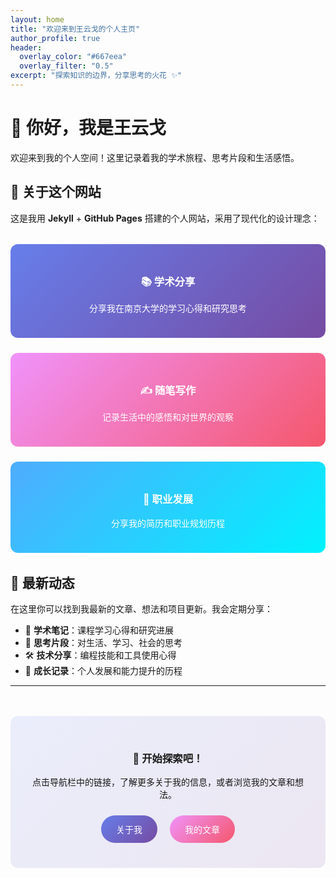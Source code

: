 ```yaml
---
layout: home
title: "欢迎来到王云戈的个人主页"
author_profile: true
header:
  overlay_color: "#667eea"
  overlay_filter: "0.5"
excerpt: "探索知识的边界，分享思考的火花 ✨"
---
```


<div class="page__hero">
  <h1>👋 你好，我是王云戈</h1>
  <p>欢迎来到我的个人空间！这里记录着我的学术旅程、思考片段和生活感悟。</p>
</div>

## 🎯 关于这个网站

这是我用 **Jekyll** + **GitHub Pages** 搭建的个人网站，采用了现代化的设计理念：

<div style="display: grid; grid-template-columns: repeat(auto-fit, minmax(250px, 1fr)); gap: 1.5rem; margin: 2rem 0;">
  <div style="background: linear-gradient(135deg, #667eea, #764ba2); color: white; padding: 1.5rem; border-radius: 12px; text-align: center;">
    <h3>📚 学术分享</h3>
    <p>分享我在南京大学的学习心得和研究思考</p>
  </div>
  <div style="background: linear-gradient(135deg, #f093fb, #f5576c); color: white; padding: 1.5rem; border-radius: 12px; text-align: center;">
    <h3>✍️ 随笔写作</h3>
    <p>记录生活中的感悟和对世界的观察</p>
  </div>
  <div style="background: linear-gradient(135deg, #4facfe, #00f2fe); color: white; padding: 1.5rem; border-radius: 12px; text-align: center;">
    <h3>💼 职业发展</h3>
    <p>分享我的简历和职业规划历程</p>
  </div>
</div>

## 🌟 最新动态

在这里你可以找到我最新的文章、想法和项目更新。我会定期分享：

- 📖 **学术笔记**：课程学习心得和研究进展
- 🤔 **思考片段**：对生活、学习、社会的思考
- 🛠️ **技术分享**：编程技能和工具使用心得
- 🌱 **成长记录**：个人发展和能力提升的历程

---

<div style="text-align: center; margin: 3rem 0; padding: 2rem; background: linear-gradient(135deg, #667eea20, #764ba220); border-radius: 12px;">
  <h3>🚀 开始探索吧！</h3>
  <p>点击导航栏中的链接，了解更多关于我的信息，或者浏览我的文章和想法。</p>
  <div style="margin-top: 1rem;">
    <a href="/about/" style="background: linear-gradient(135deg, #667eea, #764ba2); color: white; padding: 0.75rem 1.5rem; margin: 0.5rem; border-radius: 25px; text-decoration: none; display: inline-block; font-weight: 500;">关于我</a>
    <a href="/writing/" style="background: linear-gradient(135deg, #f093fb, #f5576c); color: white; padding: 0.75rem 1.5rem; margin: 0.5rem; border-radius: 25px; text-decoration: none; display: inline-block; font-weight: 500;">我的文章</a>
  </div>
</div>




